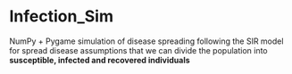 # Infection_Sim
NumPy + Pygame simulation of disease spreading following the SIR model for spread disease assumptions that we can divide the population into **susceptible, infected and recovered individuals**
